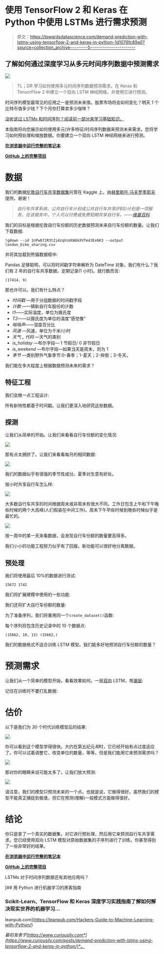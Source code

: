 # 使用 TensorFlow 2 和 Keras 在 Python 中使用 LSTMs 进行需求预测

> 原文：<https://towardsdatascience.com/demand-prediction-with-lstms-using-tensorflow-2-and-keras-in-python-1d1076fc89a0?source=collection_archive---------5----------------------->

## 了解如何通过深度学习从多元时间序列数据中预测需求

![](img/60a00a53aa424f32cdda74465a8020de.png)

> TL；DR 学习如何使用多元时间序列数据预测需求。在 Keras 和 TensorFlow 2 中建立一个双向 LSTM 神经网络，并使用它进行预测。

时间序列模型最常见的应用之一是预测未来值。股票市场将会如何变化？明天 1 个比特币值多少钱？下个月你打算卖多少咖啡？

[没听说过 LSTMs 和时间序列？阅读前一部分来学习基础知识。](/time-series-forecasting-with-lstms-using-tensorflow-2-and-keras-in-python-6ceee9c6c651)

本指南将向您展示如何使用多元(许多特征)时间序列数据来预测未来需求。您将学习如何预处理和缩放数据。你要建立一个双向 LSTM 神经网络来进行预测。

[**在浏览器中运行完整的笔记本**](https://colab.research.google.com/drive/1k3PLdczAJOIrIprfhjZ-IRXzNhFJ_OTN)

[**GitHub 上的完整项目**](https://github.com/curiousily/Deep-Learning-For-Hackers)

# 数据

我们的数据[伦敦自行车共享数据集](https://www.kaggle.com/hmavrodiev/london-bike-sharing-dataset)托管在 Kaggle 上。由[赫里斯托·马夫罗季耶夫](https://www.kaggle.com/hmavrodiev)提供。谢谢！

> *自行车共享系统、公共自行车计划或公共自行车共享(PBS)计划是一项服务，在该服务中，个人可以付费或免费短期共享自行车。——*[*维基百科*](https://en.wikipedia.org/wiki/Bicycle-sharing_system)

我们的目标是根据伦敦自行车份额的历史数据预测未来自行车份额的数量。让我们下载数据:

```
!gdown --id 1nPw071R3tZi4zqVcmXA6kXVTe43Ex6K3 --output london_bike_sharing.csv
```

并将其加载到熊猫数据框中:

Pandas 足够聪明，可以将时间戳字符串解析为 DateTime 对象。我们有什么？我们有 2 年的自行车共享数据，定期记录(1 小时)。就行数而言:

```
(17414, 9)
```

那也许可以。我们有什么特点？

*   *时间戳* —用于分组数据的时间戳字段
*   *计数* —一辆新自行车股份的计数
*   *t1*——实际温度，单位为摄氏度
*   *T2*——以摄氏度为单位的温度“感觉像”
*   *嗡嗡声*——湿度百分比
*   *风速* —风速，单位为千米/小时
*   *天气 _ 代码* —天气的类别
*   *is_holiday* —布尔字段— 1 节假日/ 0 非节假日
*   *is_weekend* —布尔字段—如果当天是周末，则为 1
*   *季节* —类别野外气象季节:0-春季；1-夏天；2-摔倒；3-冬天。

我们能在多大程度上根据数据预测未来的需求？

## 特征工程

我们会做一点工程设计:

所有新特性都基于时间戳。让我们更深入地研究这些数据。

## 探测

让我们从简单的开始。让我们来看看自行车份额的变化情况:

![](img/aac5005af0c348696b96ec8f8b030a78.png)

那有点太拥挤了。让我们来看看每月的相同数据:

![](img/a12adee8c0b4fd13f6f9f67f0c271774.png)

我们的数据似乎有很强的季节性成分。夏季对生意有好处。

按小时共享自行车怎么样:

![](img/73a8c5cfbad964fda41a29db8e2a1d85.png)

大多数自行车共享的时间根据周末或非周末有很大不同。工作日包含上午和下午晚些时候的两个大高峰(人们假装在中间工作)。周末下午早些时候到晚些时候似乎是最忙的。

![](img/1fd2a28e31d4076150d323050f61e6d1.png)

按一周中的某一天来看数据，会发现自行车份额的数量要高得多。

我们小小的功能工程努力似乎有了回报。新功能可以很好地分离数据。

## 预处理

我们将使用最后 10%的数据进行测试:

```
15672 1742
```

我们将扩展建模中使用的一些功能:

我们还将扩大自行车份额的数量:

为了准备序列，我们将重用同一个`create_dataset()`函数:

每个序列将包含历史记录中的 10 个数据点:

```
(15662, 10, 13) (15662,)
```

我们的数据格式不适合训练 LSTM 模型。我们能多好地预测自行车份额的数量？

# 预测需求

让我们从一个简单的模型开始，看看效果如何。一层[双向](https://www.tensorflow.org/api_docs/python/tf/keras/layers/Bidirectional) LSTM，带[漏层](https://www.tensorflow.org/api_docs/python/tf/keras/layers/Dropout):

记住在训练时不要打乱数据:

# 估价

以下是我们为 *30* 个时代训练模型后的结果:

![](img/2191a6a2b0bc76ae9c4382b87d91c75b.png)

你可以看到这个模型学得很快。大约在第五纪元*和*时，它已经开始有点过度适应了。你可以试着调整它，改变单位的数量，等等。但是我们能用它来预测需求吗？

![](img/dd9588e8631b4860c61858468aad950c.png)

那对你的眼睛来说可能太多了。让我们放大预测:

![](img/03d16f6f3951d0f6fb9bfb14697bdc3d.png)

请注意，我们的模型只预测未来的一个点。也就是说，它做得很好。虽然我们的模型不能真正捕捉到极值，但它在预测(理解)一般模式方面做得很好。

# 结论

你只是拿了一个真实的数据集，对它进行预处理，然后用它来预测自行车共享需求。您已经使用双向 LSTM 模型对原始数据集的子序列进行了训练。你甚至得到了一些非常好的结果。

[**在浏览器中运行完整的笔记本**](https://colab.research.google.com/drive/1k3PLdczAJOIrIprfhjZ-IRXzNhFJ_OTN)

[**GitHub 上的完整项目**](https://github.com/curiousily/Deep-Learning-For-Hackers)

LSTMs 对于时间序列数据还有其他应用吗？

[](https://leanpub.com/Hackers-Guide-to-Machine-Learning-with-Python/) [## 用 Python 进行机器学习的黑客指南

### Scikit-Learn、TensorFlow 和 Keras 深度学习实践指南了解如何解决现实世界的机器学习…

leanpub.com](https://leanpub.com/Hackers-Guide-to-Machine-Learning-with-Python/) 

*最初发表于*[*https://www.curiousily.com*](https://www.curiousily.com/posts/demand-prediction-with-lstms-using-tensorflow-2-and-keras-in-python/)*。*